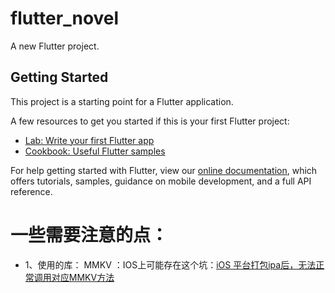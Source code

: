 # flutter_novel

A new Flutter project.

## Getting Started

This project is a starting point for a Flutter application.

A few resources to get you started if this is your first Flutter project:

- [Lab: Write your first Flutter app](https://flutter.dev/docs/get-started/codelab)
- [Cookbook: Useful Flutter samples](https://flutter.dev/docs/cookbook)

For help getting started with Flutter, view our
[online documentation](https://flutter.dev/docs), which offers tutorials,
samples, guidance on mobile development, and a full API reference.

# 一些需要注意的点：
- 1、使用的库：
MMKV ：IOS上可能存在这个坑：[iOS 平台打包ipa后，无法正常调用对应MMKV方法](https://github.com/Tencent/MMKV/issues/701)